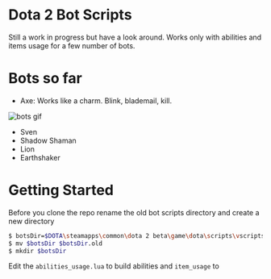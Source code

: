 Dota 2 Bot Scripts
==================

Still a work in progress but have a look around. Works only with abilities and items usage for a few number of bots. 


Bots so far
===========

- Axe: Works like a charm. Blink, blademail, kill.

![bots gif](bots.gif "Axe is Axe")

- Sven
- Shadow Shaman
- Lion
- Earthshaker


Getting Started
===============

Before you clone the repo rename the old bot scripts directory and create a new directory

```bash
$ botsDir=$DOTA\steamapps\common\dota 2 beta\game\dota\scripts\vscripts\bots
$ mv $botsDir $botsDir.old
$ mkdir $botsDir
```

Edit the `abilities_usage.lua` to build abilities and `item_usage` to 
